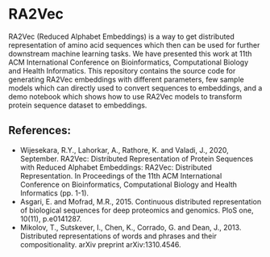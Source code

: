 # RA2Vec
RA2Vec (Reduced Alphabet Embeddings) is a way to get distributed representation of amino acid sequences which then can be used for further downstream machine learning tasks. We have presented this work at 11th ACM International Conference on Bioinformatics, Computational Biology and Health Informatics. 
This repository contains the source code for generating RA2Vec embeddings with different parameters, few sample models which can directly used to convert sequences to embeddings, and a demo notebook which shows how to use RA2Vec models to transform protein sequence dataset to embeddings.

## References:  
- Wijesekara, R.Y., Lahorkar, A., Rathore, K. and Valadi, J., 2020, September. RA2Vec: Distributed Representation of Protein Sequences with Reduced Alphabet Embeddings: RA2Vec: Distributed Representation. In Proceedings of the 11th ACM International Conference on Bioinformatics, Computational Biology and Health Informatics (pp. 1-1).  
- Asgari, E. and Mofrad, M.R., 2015. Continuous distributed representation of biological sequences for deep proteomics and genomics. PloS one, 10(11), p.e0141287.  
- Mikolov, T., Sutskever, I., Chen, K., Corrado, G. and Dean, J., 2013. Distributed representations of words and phrases and their compositionality. arXiv preprint arXiv:1310.4546.
